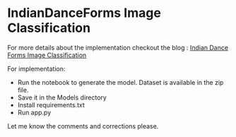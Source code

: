 # IndianDanceForms Image Classification

For more details about the implementation checkout the blog :
[Indian Dance Forms Image Classification](https://medium.com/@raoofnaushad7/indian-dance-forms-hacker-earth-image-classification-using-transfer-learning-and-tuning-with-b6cbe7a0fc78)

For implementation:
* Run the notebook to generate the model. Dataset is available in the zip file.
* Save it in the Models directory
* Install requirements.txt
* Run app.py

Let me know the comments and corrections please.
